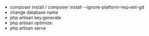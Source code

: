 * composer install / composer install --ignore-platform-req=ext-gd
* change database name
* php artisan key:generate
* php artisan optimize:
* php artisan serve
